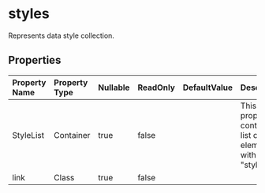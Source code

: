 # **styles**

Represents data style collection. 

## **Properties**

| Property Name | Property Type | Nullable |  ReadOnly | DefaultValue | Description | 
| :- | :- | :- |:- |  :- | :- |
|StyleList|Container|true|false |  |This property contains a list of elements with the tag "style".|
|link|Class|true|false |  ||

